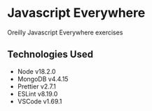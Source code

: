 # Javascript Everywhere

Oreilly Javascript Everywhere exercises

## Technologies Used

- Node v18.2.0
- MongoDB v4.4.15
- Prettier v2.7.1
- ESLint v8.19.0
- VSCode v1.69.1